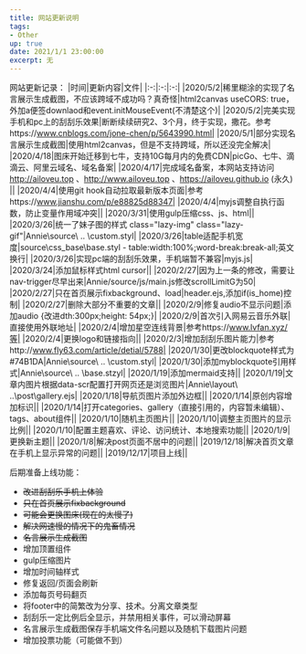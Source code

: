 ```yaml
---
title: 网站更新说明
tags: 
- Other
up: true
date: 2021/1/1 23:00:00
excerpt: 无
---
```

网站更新记录：
|时间|更新内容|文件|
|:-:|:-:|:-:|
|2020/5/2|稀里糊涂的实现了名言展示生成截图，不应该跨域不成功吗？真奇怪|html2canvas useCORS: true，外加a便签downlaod和event.initMouseEvent(不清楚这个)|
|2020/5/2|完美实现手机和pc上的刮刮乐效果|断断续续研究2、3个月，终于实现，撒花。参考https://www.cnblogs.com/jone-chen/p/5643990.html|
|2020/5/1|部分实现名言展示生成截图|使用html2canvas，但是不支持跨域，所以还没完全解决|
|2020/4/18|图床开始迁移到七牛，支持10G每月内的免费CDN|picGo、七牛、滴滴云、阿里云域名、域名备案|
|2020/4/17|完成域名备案，本网站支持访问 http://ailoveu.top 、http://www.ailoveu.top 、https://ailoveu.github.io (永久) ||
|2020/4/4|使用git hook自动拉取最新版本页面|参考https://www.jianshu.com/p/e88825d88347|
|2020/4/4|myjs调整自执行函数，防止变量作用域冲突||
|2020/3/31|使用gulp压缩css、js、html||
|2020/3/26|统一了妹子图的样式 class="lazy-img" class="lazy-gif"|Annie\source\ .. \custom.styl|
|2020/3/26|table适配手机宽度|source\css\_base\base.styl - table:width:100%;word-break:break-all;英文换行|
|2020/3/26|实现pc端的刮刮乐效果，手机端暂不兼容|myjs.js|
|2020/3/24|添加鼠标样式html cursor||
|2020/2/27|因为上一条的修改，需要让nav-trigger尽早出来|Annie/source/js/main.js修改scrollLimitG为50|
|2020/2/27|只在首页展示fixbackground、load|header.ejs,添加if(is_home)控制|
|2020/2/27|删除大部分不重要的文章||
|2020/2/9|修复audio不显示问题|添加audio {改进dth:300px;height: 54px;}|
|2020/2/9|首次引入网易云音乐外联|直接使用外联地址|
|2020/2/4|增加星空连线背景|参考https://www.lvfan.xyz/等|
|2020/2/4|更换logo和链接指向||
|2020/2/3|增加刮刮乐图片能力|参考http://www.fly63.com/article/detial/5788|
|2020/1/30|更改blockquote样式为#74B1DA|Annie\source\ .. \custom.styl|
|2020/1/30|添加myblockquote引用样式|Annie\source\ .. \base.stzyl|
|2020/1/19|添加mermaid支持||
|2020/1/19|文章内图片根据data-scr配置打开网页还是浏览图片|Annie\layout\ ..\post\gallery.ejs|
|2020/1/18|导航页图片添加外边框||
|2020/1/14|原创内容增加标识||
|2020/1/14|打开categories、gallery（直接引用的，内容暂未编辑）、tags、about组件||
|2020/1/10|随机主页图片||
|2020/1/10|调整主页图片的显示比例||
|2020/1/10|配置主题喜欢、评论、访问统计、本地搜索功能||
|2020/1/9|更换新主题||
|2020/1/8|解决post页面不居中的问题||
|2019/12/18|解决首页文章在手机上显示异常的问题||
|2019/12/17|项目上线||

后期准备上线功能：
- ~~改进刮刮乐手机上体验~~
- ~~只在首页展示fixbackground~~
- ~~可能会更换图床(现在的太慢了)~~
- ~~解决网速慢的情况下的鬼畜情况~~
- ~~名言展示生成截图~~
- 增加顶置组件
- gulp压缩图片
- 增加时间轴样式
- 修复返回/页面会刷新
- 添加每页号码翻页
- 将footer中的简繁改为分享、技术。分离文章类型
- 刮刮乐一定比例后全显示，并禁用相关事件，可以滑动屏幕
- 名言展示生成截图保存手机端文件名问题以及随机下载图片问题
- 增加投票功能（可能做不到）